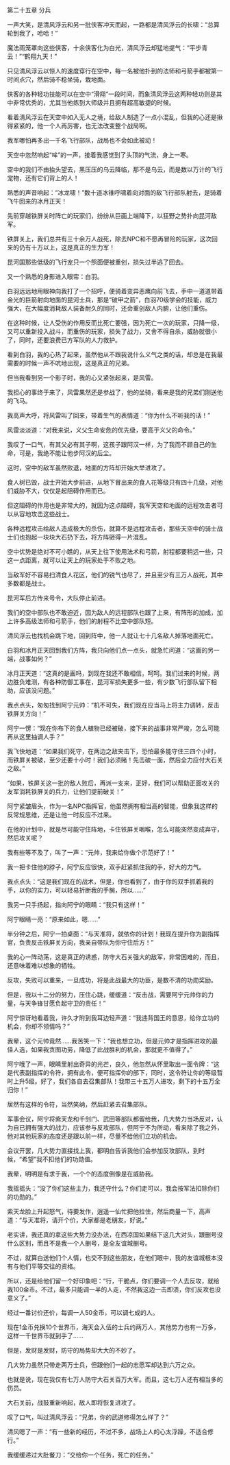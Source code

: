 第二十五章 分兵


一声大笑，是清风浮云和另一批侠客冲天而起，一路都是清风浮云的长啸：“总算轮到我了，哈哈！”

魔法雨笼罩向这些侠客，十余侠客化为白光，清风浮云却猛地提气：“平步青云！”“鹤翔九天！”

只见清风浮云以惊人的速度穿行在空中，每一名被他扑到的法师和弓箭手都被第一时间点穴，然后骑不稳坐骑，栽地面。

侠客的各种轻功技能可以在空中“滑翔”一段时间，而象清风浮云这两种轻功则是其中非常优秀的，尤其当他练到大师级并且拥有超高敏捷的时候。

看着清风浮云在天空中如入无人之境，给敌人制造了一点小混乱，但我的心还是揪得紧紧的，他一个人再厉害，也无法改变整个战局啊。

我军哪怕再多出一千名飞行部队，战局也不会如此被动！

天空中忽然响起“哞”的一声，接着我感觉到了头顶的气流，身上一寒。

空中的我们不由抬头望去，黑压压的乌云降临，那不是乌云，而是数以万计的飞行宠物，还有它们背上的人！

熟悉的声音响起：“冰龙啸！”数十道冰锥呼啸着向对面的敌飞行部队射去，是骑着飞牛回来的冰月正天！

先前穿越铁屏关时阵亡的玩家们，纷纷从巨画上端降下，以狂野之势扑向昆河敌军。

铁屏关上，我们总共有三十余万人战死，除去NPC和不愿再冒险的玩家，这次回来的仍有十万以上，这是真正的生力军！

昆河国那些低级的飞行宠只一个照面便被重创，损失过半逃了回去。

又一个熟悉的身影进入眼帘：白羽。

白羽远远地用眼神向我打了一个招呼，便骑着变异恶鹰向前飞去，手中一道道带着金光的巨箭射向地面的昆河士兵，那是“破甲之箭”，白羽70级学会的技能，威力强大，在大幅度消耗敌人装备耐久的同时，还会重创敌人内腑，让他们重伤。

在这种时候，让人受伤的作用反而比死亡要强，因为死亡一次的玩家，只降一级，又可以重新投入战斗，而重伤的玩家，损失了战力，又舍不得自杀，威胁就很小了，同时，还要浪费已方军队的人力救护。

看到白羽，我的心热了起来，虽然他从不跟我说什么义气之类的话，却总是在我最需要的时候一声不吭地出现，这是真正的兄弟。

但当我看到另一个影子时，我的心又紧张起来，是风雷。

我担心的事终于来了，风雷果然还是参战了，他的坐骑，看来是我的兄弟们刚送他的飞马。

我高声大呼，将风雷叫了回来，带着生气的表情道：“你为什么不听我的话！”

风雷淡淡道：“对我来说，义父生命安危的优先级，要高于义父的命令。”

我叹了一口气，有其父必有其子啊，这孩子跟阿汉一样，为了我而不顾自己的生命，可是，我绝不能让他步阿汉的后尘。

这时，空中的敌军虽然败退，地面的方阵却开始大举进攻了。

食人树已毁，战士开始大步前进，从地下冒出来的食人花等级只有四十几级，对他们威胁不大，仅仅是起阻碍作用而已。

但这阻碍的作用也是非常大的，就因为这点阻碍，我军天空和地面的远程攻击者可以从容地攻击这些战士。

各种远程攻击给敌人造成极大的杀伤，就算不是远程攻击者，那些天空中的骑士战士们也抱起一块块大石扔下去，将方阵砸得一片混乱。

空中优势是绝对不可小瞧的，从天上往下使用法术和弓箭，射程都要稍远一些，只这一点距离，就可以让天上的玩家处于不败之地。

当敌军好不容易扫清食人花区，他们的锐气也尽了，并且至少有三万人战死，其中多数都是战士。

昆河军后方传来号令，大队停止前进。

我们的空中部队也不敢迫近，因为敌人的远程部队也跟了上来，有阵形的加成，加上许多高级法师和弓箭手，他们的射程不比空中部队短。

清风浮云也找机会跳下地，回到阵中，他一人就让七十几名敌人掉落地面死亡。

白羽和冰月正天回到我们方阵，我只向他们点一点头，就急忙问道：“这画的另一端，战事如何？”

冰月正天道：“这真的是画吗，到现在我还不敢相信，呵呵。我们过来的时候，两边胜负难测，有各种防御工事在，昆河军损失更多一些，有少数飞行部队留下相助，应该没问题。”

我点点头，匆匆找到阿宁元帅：“机不可失，我们现在应当马上将主力调转，反击铁屏关方向！”

阿宁一愣：“现在你布下的食人植物已经被破，接下来的战事非常严竣，怎么可能再从这里抽调人手？”

我飞快地道：“如果我们死守，在两边之敌夹击下，恐怕最多能守住三四个小时，而铁屏关被破，至少还要十小时！我们必须赌！先击破一面，然后全力应付大石关之敌。”

“如果，铁屏关这一批的敌人败后，再派一支来，正好，我们可以帮助正面攻关的友军消耗铁屏关的兵力，让他们提前破关！”

阿宁紧皱眉头，作为一名NPC指挥官，他虽然拥有相当高的智能，但象我这样的反常规思维，还是让他一时反应不过来。

在他的计划中，就是尽可能守住阵地，卡住铁屏关咽喉，怎么可能突然变成弃守，然后攻关呢？

我有些等不及了，叫了一声：“元帅，我来给你做个示范好了！”

我一把卡住他的脖子，阿宁反应很快，双手赶紧抓住我的手，好大的力气。

我点点头：“这是我们现在的战术，但是，你也看到了，由于你的双手抓着我的手，以你的实力，可以轻易折断我的手腕，所以……”

我另一只手扬起，指向阿宁的眼睛：“我只有这样！”

阿宁眼睛一亮：“原来如此，嗯……”

半分钟之后，阿宁一拍桌面：“与天准将，就依你的计划！我现在提升你为副指挥官，负责反击铁屏关方向，我亲自带队为你守住后方！”

我的心一阵动荡，这是真正的诱惑，防守大石关强大的敌军，非常困难的，而且，还意味着难以想象的牺牲。

反攻，失败可以重来，一旦成功，将是此战最大的功臣，是数不清的功勋奖励。

但是，我以十二分的努力，压住心跳，缓缓道：“反击战，需要阿宁元帅你的力量，与天争锋甘愿负起守卫的责任！”

阿宁惊讶地看着我，许久才附到我耳边轻声道：“我违背国王的意思，给你立功的机会，你却不领情吗？”

我晕，这个元帅竟然……我苦笑一下：“我也想立功，但是元帅才是指挥进攻的最佳人选，如果我贪图功劳，降低了此战胜利的机会，那就更不值得了。”

阿宁哦了一声，眼睛里射出奇异的光芒，良久，他忽然从怀里取出一面令牌：“这是代表副指挥的令符，拥有此令，便可指挥你的部下，同时，这令符让你的等级暂时上升5级。好了，我们各自去召集部队！我带三十五万人进攻，剩下的十五万全归你！”

居然有这样的令符，当然笑纳，然后赶紧去召集部队。

军事会议，阿宁将紫天龙和千剑门、武田等部队都留给我，几大势力当场反对，认为自已拥有强大的战力，应该参与反攻部队，但阿宁不为所动，看来除了我之外，他对其他玩家的态度还是跟以前一样，尽量不给他们立功的机会。

会议开罢，几大势力直接找上我，都明白告诉我他们会参加反攻部队，到时候，“希望”我不扣他们的功勋值。

我晕，明明是有求于我，一个个的态度倒像是在威胁我。

我摇摇头：“没了你们这些主力，我还守什么？你们走可以，我会按军法扣除你们的功勋的。”

紫天龙脸上升起怒气，待要发作，逍遥一仙忙把他拉住，然后商量一下，高声道：“与天准将，请开个价，大家都是老朋友，好说。”

老实讲，我还真的拿这些大势力没办法，在西凉国如果结下这几大对头，跟删号没什么区别，而且不是我一个人删号，是全友谊城删号。

不过，就算白送他们个人情，也交不到这些朋友，在他们眼中，我的友谊城根本没有与他们平等交往的资格。

所以，还是给他们留一个好印象吧：“行，干脆点，你们要调一个人去反攻，就给我100金币。不过，最多只能调一半的人走，不然我这边一击即溃，你们反攻也没意义了。”

经过一番讨价还价，每调一人50金币，可以调七成的人。

现在1金币兑换10个世界币，海天会入伍的士兵约两万人，其他势力也有一万多，这样一千世界币就到手了……

但是，发财是发财，防守的局势却大大的不妙了。

几大势力虽然只带走两万士兵，但跟他们一起的志愿军却达到六万之众。

也就是说，现在我仅有七万人防守大石关百万大军。而且，这七万人还有相当多的伤员。

大石关前，战鼓重新响起，敌人即将恢复进攻了。

叹了口气，叫过清风浮云：“兄弟，你的武道修得怎么样了？”

清风嗯了一声：“有一些新的经历，不过不多，战场上人的心太浮躁，不适合修行。”

我缓缓递过大肚餐刀：“交给你一个任务，死亡的任务。”





